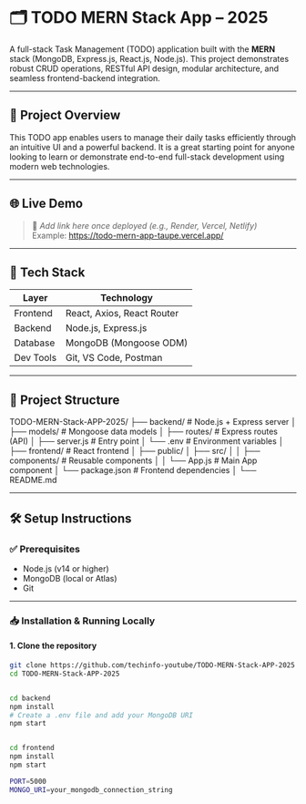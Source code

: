 # 🗂️ TODO MERN Stack App – 2025

A full-stack Task Management (TODO) application built with the **MERN** stack (MongoDB, Express.js, React.js, Node.js). This project demonstrates robust CRUD operations, RESTful API design, modular architecture, and seamless frontend-backend integration.

---

## 🚀 Project Overview

This TODO app enables users to manage their daily tasks efficiently through an intuitive UI and a powerful backend. It is a great starting point for anyone looking to learn or demonstrate end-to-end full-stack development using modern web technologies.

---

## 🌐 Live Demo

> 📌 *Add link here once deployed (e.g., Render, Vercel, Netlify)*  
> Example: https://todo-mern-app-taupe.vercel.app/
---

## 🔧 Tech Stack

| Layer     | Technology                     |
|-----------|--------------------------------|
| Frontend  | React, Axios, React Router     |
| Backend   | Node.js, Express.js            |
| Database  | MongoDB (Mongoose ODM)         |
| Dev Tools | Git, VS Code, Postman          |

---

## 📁 Project Structure
TODO-MERN-Stack-APP-2025/
├── backend/ # Node.js + Express server
│ ├── models/ # Mongoose data models
│ ├── routes/ # Express routes (API)
│ ├── server.js # Entry point
│ └── .env # Environment variables
│
├── frontend/ # React frontend
│ ├── public/
│ ├── src/
│ │ ├── components/ # Reusable components
│ │ └── App.js # Main App component
│ └── package.json # Frontend dependencies
│
└── README.md




---

## 🛠️ Setup Instructions

### ✅ Prerequisites

- Node.js (v14 or higher)
- MongoDB (local or Atlas)
- Git

---

### 📥 Installation & Running Locally

#### 1. Clone the repository

```bash
git clone https://github.com/techinfo-youtube/TODO-MERN-Stack-APP-2025
cd TODO-MERN-Stack-APP-2025


cd backend
npm install
# Create a .env file and add your MongoDB URI
npm start


cd frontend
npm install
npm start

PORT=5000
MONGO_URI=your_mongodb_connection_string


